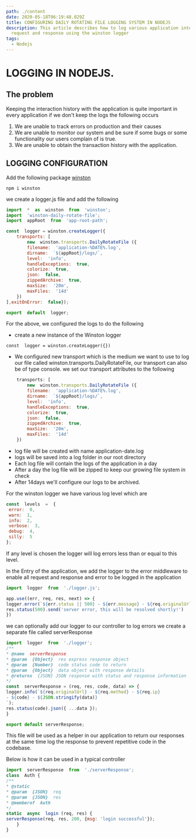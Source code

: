 ```yaml
---
path: ./content
date: 2020-05-18T06:19:48.029Z
title: CONFIGURING DAILY ROTATING FILE LOGGING SYSTEM IN NODEJS
description: This article describes how to log various application interaction,
  request and response using the winston logger
tags:
  - Nodejs
---
```

# LOGGING IN NODEJS.

## The problem

Keeping the  interaction history with the application is quite important in every application if we don't keep the logs the following occurs

1. We are unable to track errors on production and their causes
2. We are unable to monitor our system and be sure if some bugs or some functionality our users complain of is true.
3. We are unable to obtain the transaction history with the application.

## LOGGING CONFIGURATION

Add the following package
[winston](https://www.npmjs.com/package/winston) 
```
npm i winston
```

we create a logger.js file and add the following
```js
import  *  as  winston  from  'winston';
import  'winston-daily-rotate-file';
import  appRoot  from  'app-root-path';

const  logger = winston.createLogger({
	transports: [
		new  winston.transports.DailyRotateFile ({
		filename:  'application-%DATE%.log',
		dirname:  `${appRoot}/logs/`,
		level:  'info',
		handleExceptions:  true,
		colorize:  true,
		json:  false,
		zippedArchive:  true,
		maxSize:  '20m',
		maxFiles:  '14d'
	})
],exitOnError:  false});

export  default  logger;
```
For the above, we configured the logs to do the following 

- create a new instance of the Winston logger
```
const  logger = winston.createLogger({})
```
- We configured new transport which is the medium we want to use to log our file called winston.transports.DailyRotateFile, our transport can also be of type console.
 we set our transport  attributes to the following

```js
	transports: [
		new  winston.transports.DailyRotateFile ({
		filename:  'application-%DATE%.log',
		dirname:  `${appRoot}/logs/`,
		level:  'info',
		handleExceptions:  true,
		colorize:  true,
		json:  false,
		zippedArchive:  true,
		maxSize:  '20m',
		maxFiles:  '14d'
	})
```
- log file will be created with name application-date.log
-  logs will be saved into a log folder in our root directory
- Each log file will contain the logs of the application in a day
- After a day the log file will be zipped to keep our growing file system in check
- After 14days we'll configure our logs to be archived.

For the winston logger we have various log level which are
```js
const  levels  =  { 
 error:  0, 
 warn:  1, 
 info:  2, 
 verbose:  3, 
 debug:  4, 
 silly:  5 
};
```

If any level is chosen the logger will log errors less than or equal to this level.

In the Entry of the application, we add the logger to the error middleware to enable all request and response and error to be logged in the application

```js
import  logger  from  './logger.js';

app.use((err, req, res, next) => {
logger.error(`${err.status || 500} - ${err.message} - ${req.originalUrl} - ${req.method} - ${req.ip}`);
res.status(500).send('server error, this will be resolved shortly!')
})
```

we can optionally add our logger to our controller to log errors 
we create a separate file called serverResponse


```js
import  logger  from  './logger';
/**
* @name  serverResponse
* @param  {Object}  res express response object
* @param  {Number}  code status code to return
* @param  {Object}  data object with response details
* @returns  {JSON} JSON response with status and response information
*/
const  serverResponse = (req, res, code, data) => {
logger.info(`${req.originalUrl} - ${req.method} - ${req.ip}
- ${code} - ${JSON.stringify(data)}
`);
res.status(code).json({ ...data });
}

export default serverResponse;

```


This file will be used as a helper in our application to return our responses at the same time log the response to prevent repetitive code in the codebase.

Below is how it can be used in a typical controller


```js
import  serverResponse  from  './serverResponse';
class  Auth {
/**
* @static
* @param  {JSON}  req
* @param  {JSON}  res
* @memberof  Auth
*/
static  async  login (req, res) {
serverResponse(req, res, 200, {msg: 'login successful'});
	}
}
```

